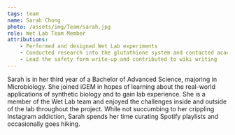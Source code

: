 ```yaml
---
tags: team
name: Sarah Chong
photo: /assets/img/Team/sarah.jpg
role: Wet Lab Team Member
attributions:
    - Performed and designed Wet Lab experiments
    - Conducted research into the glutathione system and contacted academics
    - Lead the safety form write-up and contributed to wiki writing
---
```

Sarah is in her third year of a Bachelor of Advanced Science, majoring in Microbiology. She joined iGEM in hopes of learning about the real-world applications of synthetic biology and to gain lab experience. She is a member of the Wet Lab team and enjoyed the challenges inside and outside of the lab throughout the project. While not succumbing to her crippling Instagram addiction, Sarah spends her time curating Spotify playlists and occasionally goes hiking. 